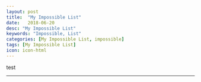 ```yaml
---
layout: post
title:  "My Impossible List"
date:   2018-06-20
desc: "My Impossible List"
keywords: "Impossible, List"
categories: [My Impossible List, impossible]
tags: [My Impossible List]
icon: icon-html
---
```



test


---
